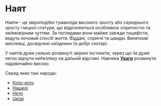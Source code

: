 # Наят
Наяти - це звіроподібні гуманоїди високого зросту або середнього зросту і міцної статури, що відрізняються особливою спритністю та неймовірним чуттям. За поглядами вони майже завжди пацифісти, ведуть кочовий спосіб життя. Віддані, спритні та швидкі. Виняткові мисливці, досвідчені наїздники та добрі скотарі.

У наятів дуже сильно розвинуті звірині інстинкти, через що їм дуже легко відчути небезпеку на дальній відстані. Навчика [**Уваги**](/docs/characters/index.md#attention) розвинута надзвичайно високо

Серед яких такі народи:
* [Кото-кото](/docs/races/nayat/koto-koto.md)
* [Нашелі](/docs/races/nayat/nashels.md)
* [Нєто](/docs/races/nayat/neto.md)
* [Цитаі](/docs/races/nayat/tsitai.md)